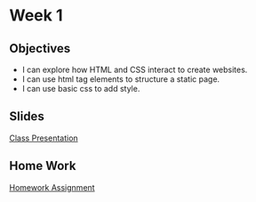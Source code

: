 # Week 1

## Objectives
- I can explore how HTML and CSS interact to create websites.
- I can use html tag elements to structure a static page.
- I can use basic css to add style.

## Slides
[Class Presentation](https://docs.google.com/presentation/d/1kMzZlsrgdeMjtAOK6AVs8Q8V0rqQg_akyTaFgHoNiEo/edit?usp=sharing)

## Home Work
[Homework Assignment](https://github.com/ADDA-js/F_2016_JS_HW)
